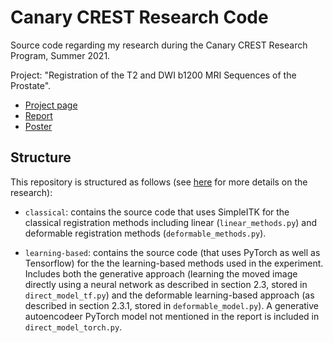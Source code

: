 # Canary CREST Research Code

Source code regarding my research during the Canary CREST Research Program, Summer 2021. 

Project: "Registration of the T2 and DWI b1200 MRI Sequences of the Prostate". 

- [Project page](https://rosikand.github.io/research/canary.html) 
- [Report](https://rosikand.github.io/files/canary-paper.pdf) 
- [Poster](https://rosikand.github.io/files/canary-poster.pdf) 


## Structure

This repository is structured as follows (see [here](https://rosikand.github.io/research/canary.html) for more details on the research): 

- `classical`: contains the source code that uses SimpleITK for the classical registration methods including linear (`linear_methods.py`) and deformable registration methods (`deformable_methods.py`). 

- `learning-based`: contains the source code (that uses PyTorch as well as Tensorflow) for the the learning-based methods used in the experiment. Includes both the generative approach (learning the moved image directly using a neural network as described in section 2.3, stored in `direct_model_tf.py`) and the deformable learning-based approach (as described in section 2.3.1, stored in `deformable_model.py`). A generative autoencodeer PyTorch model not mentioned in the report is included in `direct_model_torch.py`. 


